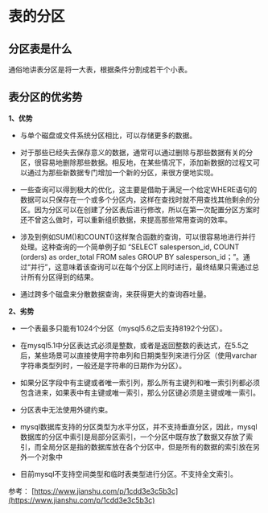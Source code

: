 # 表的分区

## 分区表是什么

通俗地讲表分区是将一大表，根据条件分割成若干个小表。


## 表分区的优劣势

**1、优势**

- 与单个磁盘或文件系统分区相比，可以存储更多的数据。

- 对于那些已经失去保存意义的数据，通常可以通过删除与那些数据有关的分区，很容易地删除那些数据。相反地，在某些情况下，添加新数据的过程又可以通过为那些新数据专门增加一个新的分区，来很方便地实现。

- 一些查询可以得到极大的优化，这主要是借助于满足一个给定WHERE语句的数据可以只保存在一个或多个分区内，这样在查找时就不用查找其他剩余的分区。因为分区可以在创建了分区表后进行修改，所以在第一次配置分区方案时还不曾这么做时，可以重新组织数据，来提高那些常用查询的效率。

- 涉及到例如SUM()和COUNT()这样聚合函数的查询，可以很容易地进行并行处理。这种查询的一个简单例子如 “SELECT salesperson_id, COUNT (orders) as order_total FROM sales GROUP BY salesperson_id；”。通过“并行”，这意味着该查询可以在每个分区上同时进行，最终结果只需通过总计所有分区得到的结果。

- 通过跨多个磁盘来分散数据查询，来获得更大的查询吞吐量。

**2、劣势**

- 一个表最多只能有1024个分区（mysql5.6之后支持8192个分区）。

- 在mysql5.1中分区表达式必须是整数，或者是返回整数的表达式，在5.5之后，某些场景可以直接使用字符串列和日期类型列来进行分区（使用varchar字符串类型列时，一般还是字符串的日期作为分区）。

- 如果分区字段中有主键或者唯一索引列，那么所有主键列和唯一索引列都必须包含进来，如果表中有主键或唯一索引，那么分区键必须是主键或唯一索引。

- 分区表中无法使用外键约束。

- mysql数据库支持的分区类型为水平分区，并不支持垂直分区，因此，mysql数据库的分区中索引是局部分区索引，一个分区中既存放了数据又存放了索引，而全局分区是指的数据库放在各个分区中，但是所有的数据的索引放在另外一个对象中

- 目前mysql不支持空间类型和临时表类型进行分区。不支持全文索引。



参考： [https://www.jianshu.com/p/1cdd3e3c5b3c](https://www.jianshu.com/p/1cdd3e3c5b3c)